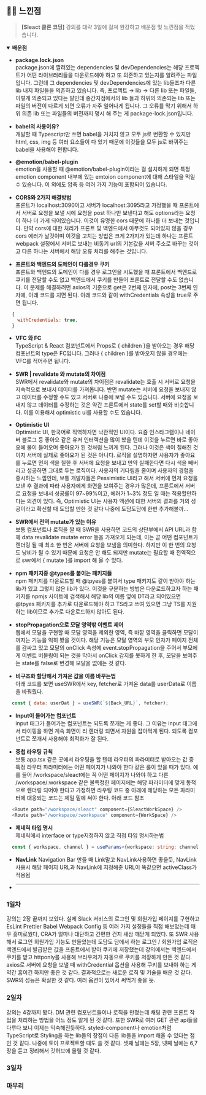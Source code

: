 ## 🙇‍♂️ 느낀점
> **[Sleact 클론 코딩]** 강의를 대략 3일에 걸쳐 완강하고 배운점 및 느낀점을 적었습니다.

<details open>
  <summary><strong>배운점</strong></summary>
  
  - **package.lock.json**    
package.json에 깔려있는 dependencies 및 devDependencies는 해당 프로젝트가 어떤 라이브러리들을 다운로드해야 하고 또 의존하고 있는지를 알려주는 파일입니다. 그런데 그 dependencies 및 devDependencies에 있는 lib들조차 다른 lib 내지 파일들을 의존하고 있습니다. 즉, 프로젝트 → lib → 다른 lib 또는 파일들, 이렇게 의존되고 있다는 말인데 중간지점에서의 lib 들과 하위의 의존되는 lib 또는 파일의 버전이 다르게 되면 오류가 자주 일어나게 됩니다. 그 오류를 막기 위해서 하위 의존 lib 또는 파일들의 버전까지 명시 해 주는 게 package-lock.json입니다.
  
  - **babel의 사용이유?**    
개발할 때 Typescript만 쓰면 babel을 거치지 않고 모두 js로 변환할 수 있지만 html, css, img 등 여러 요소들이 다 있기 때문에 이것들을 모두 js로 바꿔주는 babel을 사용해야 편합니다.
  
  - **@emotion/babel-plugin**    
emotion을 사용할 때 @emotion/babel-plugin이라는 걸 설치하게 되면 특정 emotion component 내부에 있는 emtoion component에 대해 스타일을 먹일 수 있습니다. 이 외에도 압축 등 여러 가지 기능이 포함되어 있습니다.
  
  - **CORS와 2가지 해결방법**   
프론트가 localhost:3090이고 서버가 localhost:3095라고 가정했을 때 프론트에서 서버로 요청을 보낼 시에 요청을 post 하나만 보낸다고 해도 options라는 요청이 하나 더 가게 되어있습니다. 이것이 유명한 cors 때문에 하나를 더 보내는 것입니다. 만약 cors에 대한 처리가 프론트 및 백엔드에서 아무것도 되어있지 않을 경우 cors 에러가 날것이며 이것을 고치는 방법은 크게 2가지가 있는데 하나는 프론트 webpack 설정에서 서버로 보내는 비동기 url의 기본값을 서버 주소로 바꾸는 것이고 다른 하나는 서버에서 해당 오류 처리를 해주는 것입니다.
  
  - **프론트와 백엔드의 도메인이 다를경우 쿠키**    
프론트와 백엔드의 도메인이 다를 경우 로그인을 시도했을 때 프론트에서 백엔드로 쿠키를 전달할 수도 없고 백엔드에서 쿠키를 만들어 프론트로 전달할 수도 없습니다. 이 문제를 해결하려면 axios의 기준으로 get은 2번째 인자에, post는 3번째 인자에, 아래 코드를 치면 된다. 아래 코드와 같이 withCredentials 속성을 true로 주면 됩니다.
```js
  {
    withCredentials: true,
  }
```
  
  - **VFC 와 FC**    
TypeScript & React 컴포넌트에서 Props로 { children }을 받아오는 경우 해당 컴포넌트의 type은 FC입니다. 그러나 { children }를 받아오지 않을 경우에는 VFC를 적어주면 됩니다.
  
  - **SWR | revalidate 와 mutate의 차이점**    
SWR에서 revalidate와 mutate의 차이점은 revalidate는 호출 시 서버로 요청을 지속적으로 보내서 데이터를 가져옵니다. 반면 mutate는 서버에 요청을 보내지 않고 데이터를 수정할 수도 있고 서버로 나중에 보낼 수도 있습니다. 서버에 요청을 보내지 않고 데이터를 수정하는 것은 약간 프론트에서 state를 set할 때와 비슷합니다. 이를 이용해서 optimistic ui를 사용할 수도 있습니다. 
  
  - **Optimistic UI**    
Optimistic UI, 한국어로 직역하자면 낙관적인 UI이다. 요즘 인스타그램이나 네이버 블로그 등 좋아요 같은 유저 인터렉션을 많이 봤을 텐데 이것을 누르면 바로 좋아요에 불이 들어오며 좋아요가 된 것처럼 느끼게 된다. 그러나 이것은 색이 칠해진 것이지 서버에 실제로 좋아요가 된 것은 아니다. 로직을 설명하자면 사용자가 좋아요를 누르면 먼저 색을 칠한 후 서버에 요청을 보내고 만약 실패한다면 다시 색을 빼버리고 성공하면 그대로 두는 로직이다. 사용자의 기다림을 줄이며 사용자의 경험을 중시하는 느낌인데, 보통 개발자들은 Pessimistic UI라고 해서 서버에 먼저 요청을 보낸 후 결과에 따라 사용자에게 화면을 보여주는 경우가 많은데, 프론트에서 서버로 요청을 보내서 성공률이 97~99%이고, 에러가 1~3% 정도 일 때는 적용할만하다는 의견이 있다. 즉, Optimistic UI는 사용자 액션에 대한 서버의 결과를 거의 성공이라고 확신할 때 도입할 만한 것 같다 나중에 도담도담에 한번 추가해볼까...   

  - **SWR에서 전역 mutate가 있는 이유**    
보통 컴포넌트나 로직을 짤 때 SWR을 사용하면 코드의 상단부에서 API URL과 함께 data revalidate mutate error 등을 가져오게 되는데, 이는 곧 어떤 컴포넌트가 렌더링 될 때 최소 한 번은 서버에 요청을 보냄을 의미한다. 하지만 이 한 번의 요청도 낭비가 될 수 있기 때문에 요청은 안 해도 되지만 mutate는 필요할 때 전역적으로 swr에서 { mutate }를 import 해 올 수 있다.
  
  - **npm 패키지중 @types를 붙이는 패키지들**    
npm 패키지를 다운로드할 때 @tpyes를 붙여서 type 패키지도 같이 받아야 하는 lib가 있고 그렇지 않은 lib가 있다. 이것을 구분하는 방법은 다운로드하고자 하는 패키지를 npmjs 사이트에 검색해서 해당 lib의 이름 옆에 DT라고 되어있으면 @tpyes 패키지를 추가로 다운로드해야 하고 TS라고 쓰여 있으면 그냥 TS를 지원하는 lib이므로 추가로 다운로드하지 않아도 된다.
  
  - **stopPropagation으로 모달 영역밖 이벤트 제어**    
웹에서 모달을 구현할 때 모달 영역을 제외한 영역, 즉 바깥 영역을 클릭하면 모달이 꺼지는 기능을 익히 봤을 것이다. 해당 기능은 모달 영역의 부모 인자가 페이지 전체를 감싸고 있고 모달의 onClick 속성에 event.stopPropagation을 주어서 부모에게 이벤트 버블링이 되는 것을 막아서 onClick 감지를 못하게 한 후, 모달을 보여주는 state를 false로 변경해 모달을 없애는 것 같다.
  
  - **비구조화 할당해서 가져온 값을 이름 바꾸는법**    
아래 코드를 보면 useSWR에서 key, fetcher로 가져온 data를 userData로 이름을 바꿔줬다.
```js
  const { data: userDat } = useSWR(`${Back_URL}`, fetcher);
```
  
  - **Input이 들어가는 컴포넌트**     
input 태그가 들어가는 컴포넌트는 되도록 쪼개는 게 좋다. 그 이유는 input 태그에서 타이핑을 하면 계속 화면이 리 렌더링 되면서 자원을 잡아먹게 된다. 되도록 컴포넌트로 쪼개서 사용해야 최적화가 잘 된다.
  
  - **중첩 라우팅 규칙**    
보통 app.tsx 같은 곳에서 라우팅을 할 텐데 라우터의 파라미터로 받아오는 값 중 특정 라우터 파라미터에는 어떤 페이지가 나와야 한다 같은 룰이 있을 때가 있다. 예를 들어 /workspace/sleact에는 꼭 어떤 페이지가 나와야 하고 다른 /workspace/:workspace 같은 불특정한 페이지에는 해당 파라미터에 맞게 동적으로 렌더링 되어야 한다고 가정하면 라우팅 코드 중 아래에 해당하는 모든 파라미터에 대응되는 코드는 제일 밑에 써야 한다. 아래 코드 참조
```js
  <Route path="/workspace/sleact" component={SleactWorkSpace} />
  <Route path="/workspace/:workspace" component={WorkSpace} />
```
  
  - **제네릭 타입 명시**    
제네릭에서 interface or type지정하지 않고 직접 타입 명시하는법
```ts
  const { workspace, channel } = useParams<{workspace: string; channel: string;}>();
```
  
  - **NavLink**
Navigation Bar 만들 때 Link말고 NavLink사용하면 좋을듯, NavLink사용시 해당 페이지 URL과 NavLink에 지정해준 URL이 똑같으면 activeClass가 적용됨
  
  - ****
  
</details>

### 1일차
강의는 2장 끝까지 보았다. 실제 Slack 서비스의 로그인 및 회원가입 페이지를 구현하고 EsLint Prettier Babel Webpack Config 등 여러 가지 설정들을 직접 해보았는데 매우 흥미로웠다, CRA가 얼마나 대단하고 간편한 건지 새삼 깨닫게 되었다. 또 SWR 사용해서 로그인 회원가입 기능도 만들었는데 도담도 담에서 하는 로그인 / 회원가입 로직은 백엔드에서 발급받은 값을 프론트에서 받아 쿠키에 저장했는데 강의에서는 백엔드에서 쿠키를 받고 httponly를 사용해 브라우저가 자동으로 쿠키를 저장하게 만든 것 같다. axios로 서버에 요청을 보낼 때 withCredential 옵션을 사용해 쿠키를 보내야 하는 게 약간 흠이긴 하지만 좋은 것 같다. 결과적으로는 새로운 로직 및 기술을 배운 것 같다. SWR의 성능은 확실한 것 같다. 여러 옵션이 있어서 써먹기 좋을 듯.

### 2일차
강의는 4강까지 봤다. DM 관련 컴포넌트들이나 로직을 만졌는데 채팅 관련 프론트 작업을 처리하는 방법을 어느 정도 알게 된 것 같다. 또한 SWR로 여러 GET 관련 api들을 다루다 보니 이제는 익숙해진듯하다. styled-component나 emotion처럼 TypeScript로 Styling을 하는 lib들의 장점이 다른 lib들을 import 해올 수 있다는 점인 것 같다. 나중에 토이 프로젝트할 때도 쓸 것 같다. 셋째 날에는 5장, 넷째 날에는 6,7장을 듣고 정리해서 깃허브에 올릴 것 같다.
  
### 3일차

### 마무리
